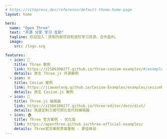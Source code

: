 ```yaml
---
# https://vitepress.dev/reference/default-theme-home-page
layout: home

hero:
  name: "Open Three"
  text: "开源 分享 学习 互助"
  tagline: 欢迎加入：获取内部项目和进阶学习资源、合作盈利。
  image:
    src: /logo.svg

features:
  - icon: 🍃
    title: Three 案例
    link: https://z2586300277.github.io/three-cesium-examples/#/example
    details: 原生 Three.js 开源案例
  - icon: 🌐
    title: Cesium 案例
    link: https://jiawanlong.github.io/Cesium-Examples/examples/cesiumEx/examples.html
    details: 原生 Cesium.js 案例
  - icon: 🍁
    title: Three.js 编辑器
    link: https://z2586300277.github.io/three-editor/docs/dist/
    details: 快速定制三维可视化低代码编辑器
  - icon: 🏠
    title: Three 官方案例 - 优化版
    link: https://openthree.github.io/three-official-examples/
    details: Three官方案例界面重制 - 更佳体验
---
```

